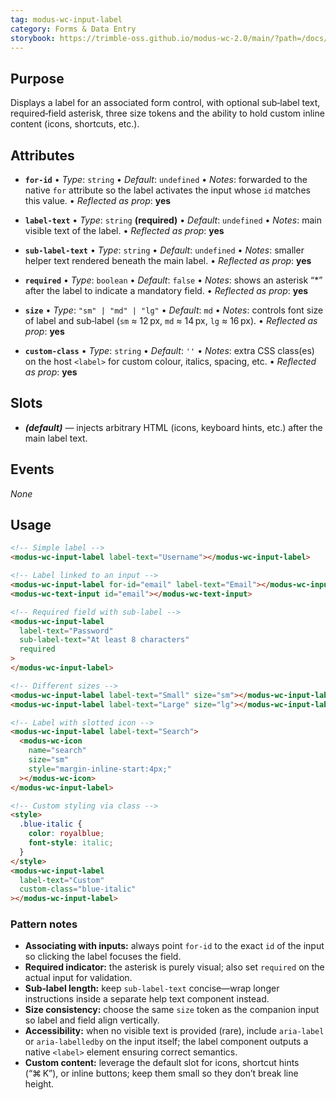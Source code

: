 ```yaml
---
tag: modus-wc-input-label
category: Forms & Data Entry
storybook: https://trimble-oss.github.io/modus-wc-2.0/main/?path=/docs/components-forms-input-label--docs
---
```


## Purpose

Displays a label for an associated form control, with optional sub‑label text, required‑field asterisk, three size tokens and the ability to hold custom inline content (icons, shortcuts, etc.).

## Attributes

- **`for-id`**
  • _Type_: `string`
  • _Default_: `undefined`
  • _Notes_: forwarded to the native `for` attribute so the label activates the input whose `id` matches this value.
  • _Reflected as prop_: **yes**

- **`label-text`**
  • _Type_: `string` **(required)**
  • _Default_: `undefined`
  • _Notes_: main visible text of the label.
  • _Reflected as prop_: **yes**

- **`sub-label-text`**
  • _Type_: `string`
  • _Default_: `undefined`
  • _Notes_: smaller helper text rendered beneath the main label.
  • _Reflected as prop_: **yes**

- **`required`**
  • _Type_: `boolean`
  • _Default_: `false`
  • _Notes_: shows an asterisk “\*” after the label to indicate a mandatory field.
  • _Reflected as prop_: **yes**

- **`size`**
  • _Type_: `"sm" | "md" | "lg"`
  • _Default_: `md`
  • _Notes_: controls font size of label and sub‑label (`sm` ≈ 12 px, `md` ≈ 14 px, `lg` ≈ 16 px).
  • _Reflected as prop_: **yes**

- **`custom-class`**
  • _Type_: `string`
  • _Default_: `''`
  • _Notes_: extra CSS class(es) on the host `<label>` for custom colour, italics, spacing, etc.
  • _Reflected as prop_: **yes**

## Slots

- **_(default)_** — injects arbitrary HTML (icons, keyboard hints, etc.) after the main label text.

## Events

_None_

## Usage

```html
<!-- Simple label -->
<modus-wc-input-label label-text="Username"></modus-wc-input-label>

<!-- Label linked to an input -->
<modus-wc-input-label for-id="email" label-text="Email"></modus-wc-input-label>
<modus-wc-text-input id="email"></modus-wc-text-input>

<!-- Required field with sub-label -->
<modus-wc-input-label
  label-text="Password"
  sub-label-text="At least 8 characters"
  required
>
</modus-wc-input-label>

<!-- Different sizes -->
<modus-wc-input-label label-text="Small" size="sm"></modus-wc-input-label>
<modus-wc-input-label label-text="Large" size="lg"></modus-wc-input-label>

<!-- Label with slotted icon -->
<modus-wc-input-label label-text="Search">
  <modus-wc-icon
    name="search"
    size="sm"
    style="margin-inline-start:4px;"
  ></modus-wc-icon>
</modus-wc-input-label>

<!-- Custom styling via class -->
<style>
  .blue-italic {
    color: royalblue;
    font-style: italic;
  }
</style>
<modus-wc-input-label
  label-text="Custom"
  custom-class="blue-italic"
></modus-wc-input-label>
```

### Pattern notes

- **Associating with inputs:** always point `for-id` to the exact `id` of the input so clicking the label focuses the field.
- **Required indicator:** the asterisk is purely visual; also set `required` on the actual input for validation.
- **Sub‑label length:** keep `sub-label-text` concise—wrap longer instructions inside a separate help text component instead.
- **Size consistency:** choose the same `size` token as the companion input so label and field align vertically.
- **Accessibility:** when no visible text is provided (rare), include `aria-label` or `aria-labelledby` on the input itself; the label component outputs a native `<label>` element ensuring correct semantics.
- **Custom content:** leverage the default slot for icons, shortcut hints (“⌘ K”), or inline buttons; keep them small so they don’t break line height.
